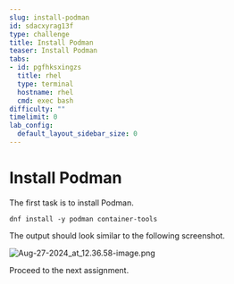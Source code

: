 ```yaml
---
slug: install-podman
id: sdacxyrag13f
type: challenge
title: Install Podman
teaser: Install Podman
tabs:
- id: pgfhksxingzs
  title: rhel
  type: terminal
  hostname: rhel
  cmd: exec bash
difficulty: ""
timelimit: 0
lab_config:
  default_layout_sidebar_size: 0
---
```

Install Podman
===
The first task is to install Podman.

```bash,run
dnf install -y podman container-tools
```
The output should look similar to the following screenshot.

![Aug-27-2024_at_12.36.58-image.png](https://play.instruqt.com/assets/tracks/olghe3gyqvaq/6dd26b2848db9f236013412bcd012350/assets/Aug-27-2024_at_12.36.58-image.png)

Proceed to the next assignment.
